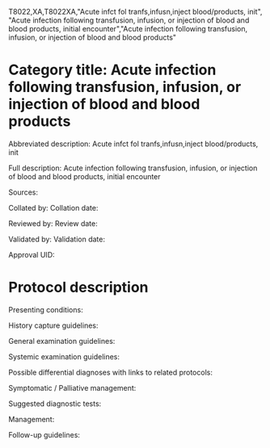 T8022,XA,T8022XA,"Acute infct fol tranfs,infusn,inject blood/products, init", "Acute infection following transfusion, infusion, or injection of blood and blood products, initial encounter","Acute infection following transfusion, infusion, or injection of blood and blood products"
# Category title: Acute infection following transfusion, infusion, or injection of blood and blood products

Abbreviated description: Acute infct fol tranfs,infusn,inject blood/products, init

Full description: Acute infection following transfusion, infusion, or injection of blood and blood products, initial encounter

Sources:

Collated by:
Collation date:

Reviewed by:
Review date:

Validated by:
Validation date:

Approval UID:

# Protocol description

Presenting conditions:

History capture guidelines:

General examination guidelines:

Systemic examination guidelines:

Possible differential diagnoses with links to related protocols:

Symptomatic / Palliative management:

Suggested diagnostic tests:

Management:

Follow-up guidelines:
